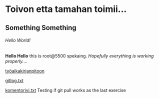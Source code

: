 # Toivon etta tamahan toimii...
## Something Something
###### Hello World!

**Hello Hello** this is root@5500 spekaing. *Hopefully everything is working properly....*


[työaikakirjanpitoon](https://github.com/tammekasra/ot-harjoitustyo/blob/main/tyoanaikaa.md)

[gitlog.txt](https://github.com/tammekasra/ot-harjoitustyo/blob/main/laskarit/viikko1/gitlog.txt)





[komentorivi.txt](https://github.com/tammekasra/ot-harjoitustyo/blob/main/laskarit/viikko1/komentorivi.txt)
Testing if git pull works as the last exercise
